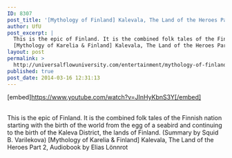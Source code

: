 ```yaml
---
ID: 8307
post_title: '[Mythology of Finland] Kalevala, The Land of the Heroes Part 2, Legend  by Elias Lönnrot'
author: UfU
post_excerpt: |
  This is the epic of Finland. It is the combined folk tales of the Finnish nation starting with the birth of the world from the egg of a seabird and continuing to the birth of the Kaleva District, the lands of Finland. (Summary by Squid B. Varilekova)
  [Mythology of Karelia & Finland] Kalevala, The Land of the Heroes Part 2, Audiobook by Elias Lönnrot
layout: post
permalink: >
  http://universalflowuniversity.com/entertainment/mythology-of-finland-kalevala-the-land-of-the-heroes-part-2-legend-by-elias-lonnrot/
published: true
post_date: 2014-03-16 12:31:13
---
```

[embed]https://www.youtube.com/watch?v=JInHyKbnS3Y[/embed]</br></br>
<p>This is the epic of Finland. It is the combined folk tales of the Finnish nation starting with the birth of the world from the egg of a seabird and continuing to the birth of the Kaleva District, the lands of Finland. (Summary by Squid B. Varilekova)
[Mythology of Karelia & Finland] Kalevala, The Land of the Heroes Part 2, Audiobook by Elias Lönnrot</p>